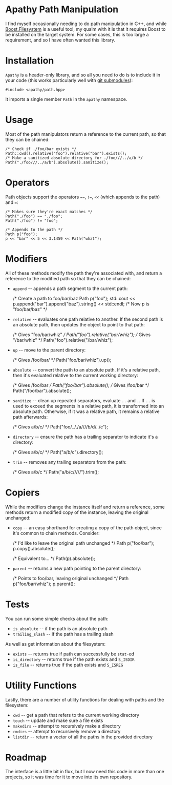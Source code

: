 Apathy Path Manipulation
========================
I find myself occasionally needing to do path manipulation in C++, and while
[Boost.Filesystem](http://www.boost.org/doc/libs/1_52_0/libs/filesystem/doc/index.htm)
is a useful tool, my qualm with it is that it requires Boost to be installed
on the target system. For some cases, this is too large a requirement, and so
I have often wanted this library.

Installation
============
`Apathy` is a header-only library, and so all you need to do is to include it
in your code (this works particularly well with
[git submodules](http://git-scm.com/book/en/Git-Tools-Submodules)):

    #include <apathy/path.hpp>

It imports a single member `Path` in the `apathy` namespace.

Usage
=====
Most of the path manipulators return a reference to the current path, so that
they can be chained:

    /* Check if ./foo/bar exists */
    Path::cwd().relative("foo").relative("bar").exists();
    /* Make a sanitized absolute directory for ./foo///../a/b */
    Path("./foo///../a/b").absolute().sanitize();

Operators
=========
Path objects support the operators `==`, `!=`, `<<` (which appends to the path)
and `=`:

    /* Makes sure they're exact matches */
    Path("./foo") == "./foo";
    Path("./foo") != "foo";

    /* Appends to the path */
    Path p("foo");
    p << "bar" << 5 << 3.1459 << Path("what");

Modifiers
=========
All of these methods modify the path they're associated with, and return a
reference to the modified path so that they can be chained:

- `append` -- appends a path segment to the current path:

    /* Create a path to foo/bar/baz
    Path p("foo");
    std::cout << p.append("bar").append("baz").string() << std::endl;
    /* Now p is "foo/bar/baz" */

- `relative` -- evaluates one path relative to another. If the second path is
    an absolute path, then updates the object to point to that path:

    /* Gives "foo/bar/whiz" */
    Path("foo").relative("bar/whiz");
    /* Gives "/bar/whiz" */
    Path("foo").relative("/bar/whiz");

- `up` -- move to the parent directory:
    
    /* Gives /foo/bar/ */
    Path("foo/bar/whiz").up();

- `absolute` -- convert the path to an absolute path. If it's a relative path,
    then it's evaluated relative to the current working directory:

    /* Gives <cwd>/foo/bar */
    Path("foo/bar").absolute();
    /* Gives /foo/bar */
    Path("/foo/bar").absolute();

- `sanitize` -- clean up repeated separators, evaluate `..` and `.`. If `..` is
    used to exceed the segments in a relative path, it is transformed into an
    absolute path. Otherwise, if it was a relative path, it remains a relative
    path afterwards:

    /* Gives a/b/c/ */
    Path("foo/.././a////b/d/../c");

- `directory` -- ensure the path has a trailing separator to indicate it's a
    directory:

    /* Gives a/b/c/ */
    Path("a/b/c").directory();

- `trim` -- removes any trailing separators from the path:

    /* Gives a/b/c */
    Path("a/b/c/////").trim();

Copiers
=======
While the modifiers change the instance itself and return a reference, some
methods return a modified copy of the instance, leaving the original unchanged:

- `copy` -- an easy shorthand for creating a copy of the path object, since
    it's common to chain methods. Consider:

    /* I'd like to leave the original path unchanged */
    Path p("foo/bar");
    p.copy().absolute();

    /* Equivalent to... */
    Path(p).absolute();

- `parent` -- returns a new path pointing to the parent directory:

    /* Points to foo/bar, leaving original unchanged */
    Path p("foo/bar/whiz");
    p.parent();

Tests
=====
You can run some simple checks about the path:

- `is_absolute` -- if the path is an absolute path
- `trailing_slash` -- if the path has a trailing slash

As well as get information about the filesystem:

- `exists` -- returns true if path can successfully be `stat`-ed
- `is_directory` -- returns true if the path exists and `S_ISDIR`
- `is_file` -- returns true if the path exists and `S_ISREG`

Utility Functions
=================
Lastly, there are a number of utility functions for dealing with paths and the
filesystem:

- `cwd` -- get a path that refers to the current working directory
- `touch` -- update and make sure a file exists
- `makedirs` -- attempt to recursively make a directory
- `rmdirs` -- attempt to recursively remove a directory
- `listdir` -- return a vector of all the paths in the provided directory

Roadmap
=======
The interface is a little bit in flux, but I now need this code in more than
one projects, so it was time for it to move into its own repository.